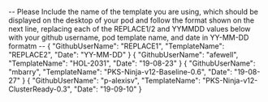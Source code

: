 -- Please Include the name of the template you are using, which should be displayed on the desktop of your pod and follow the format shown on the next line, replacing each of the REPLACE1/2 and YYMMDD values below with your github username, pod template name, and date in YY-MM-DD formatm --
{ "GithubUserName": "REPLACE1", "TemplateName": "REPLACE2", "Date": "YY-MM-DD" }
{ "GithubUserName": "afewell", "TemplateName": "HOL-2031", "Date": "19-08-23" }
{ "GithubUserName": "mbarry", "TemplateName": "PKS-Ninja-v12-Baseline-0.6", "Date": "19-08-27" }
{ "GithubUserName": "p-alexisv", "TemplateName": "PKS-Ninja-v12-ClusterReady-0.3", "Date": "19-09-10" }
